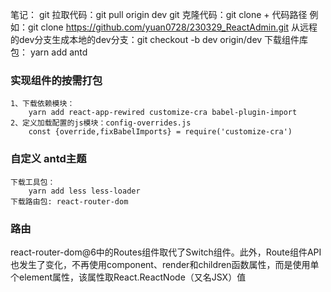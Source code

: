 笔记：
git 拉取代码：git pull origin dev
git 克隆代码：git clone + 代码路径 
例如：git clone https://github.com/yuan0728/230329_ReactAdmin.git
从远程的dev分支生成本地的dev分支：git checkout -b dev origin/dev
下载组件库包：
    yarn add antd
### 实现组件的按需打包
    1、下载依赖模块：
        yarn add react-app-rewired customize-cra babel-plugin-import
    2、定义加载配置的js模块：config-overrides.js
        const {override,fixBabelImports} = require('customize-cra')
### 自定义 antd主题
    下载工具包：
        yarn add less less-loader
    下载路由包: react-router-dom
### 路由
react-router-dom@6中的Routes组件取代了Switch组件。此外，Route组件API也发生了变化，不再使用component、render和children函数属性，而是使用单个element属性，该属性取React.ReactNode（又名JSX）值
    